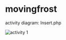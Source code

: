 # movingfrost

activity diagram: Insert.php

![activity 1](https://user-images.githubusercontent.com/15815389/27733025-596dcec6-5d94-11e7-88cb-d59b4748ee12.png)
